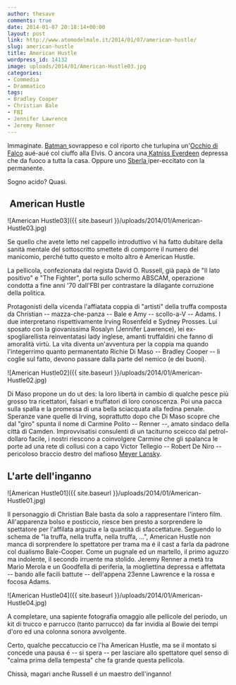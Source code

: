 ```yaml
---
author: thesave
comments: true
date: 2014-01-07 20:18:14+00:00
layout: post
link: http://www.atomodelmale.it/2014/01/07/american-hustle/
slug: american-hustle
title: American Hustle
wordpress_id: 14132
image: uploads/2014/01/American-Hustle03.jpg
categories:
- Commedia
- Drammatico
tags:
- Bradley Cooper
- Christian Bale
- FBI
- Jennifer Lawrence
- Jeremy Renner
---
```


Immaginate. [Batman ](/2012/09/29/the-dark-knight-rises-il-cavaliere-oscuro-il-ritorno.html)sovrappeso e col riporto che turlupina un'[Occhio di Falco](/2012/05/01/the-avengers.html) aué-aué col ciuffo alla Elvis. O ancora una[ Katniss Everdeen](/2012/05/01/the-avengers.html) depressa che da fuoco a tutta la casa. Oppure uno [Sberla ](/2010/06/20/a-team-trama-e-recensione.html)iper-eccitato con la permanente.

Sogno acido? Quasi.

##  American Hustle

![American Hustle03]({{ site.baseurl }}/uploads/2014/01/American-Hustle03.jpg)

Se quello che avete letto nel cappello introduttivo vi ha fatto dubitare della sanità mentale del sottoscritto smettete di comporre il numero del manicomio, perché tutto questo e molto altro è American Hustle.

La pellicola, confezionata dal regista David O. Russell, già papà de "Il lato positivo" e "The Fighter", porta sullo schermo ABSCAM, operazione condotta a fine anni '70 dall'FBI per contrastare la dilagante corruzione della politica.

Protagonisti della vicenda l'affiatata coppia di "artisti" della truffa composta da Christian -- mazza-che-panza -- Bale e Amy -- scollo-a-V -- Adams. I due interpretano rispettivamente Irving Rosenfeld e Sydney Prosses. Lui sposato con la giovanissima Rosalyn (Jennifer Lawrence), lei ex-spogliarellista reinventatasi lady inglese, amanti truffaldini che fanno di amoralità virtù. La vita diventa un'avventura per la coppia ma quando l'integerrimo quanto permanentato Richie Di Maso -- Bradley Cooper -- li coglie sul fatto, devono passare dalla parte del nemico (e dei buoni).

![American Hustle02]({{ site.baseurl }}/uploads/2014/01/American-Hustle02.jpg)

Di Maso propone un do ut des: la loro libertà in cambio di qualche pesce più grosso tra ricettatori, falsari e truffatori di loro conoscenza. Poi una pacca sulla spalla e la promessa di una bella sciacquata alla fedina penale. Speranze vane quelle di Irving, soprattutto dopo che Di Maso scopre che dal "giro" spunta il nome di Carmine Polito -- Renner --, amato sindaco della città di Camden. Improvvisatisi consulenti di un taciturno sceicco dal petrol-dollaro facile, i nostri riescono a coinvolgere Carmine che gli spalanca le porte ad una rete di collusi con a capo Victor Tellegio -- Robert De Niro -- pericoloso braccio destro del mafioso [Meyer Lansky](http://it.wikipedia.org/wiki/Meyer_Lansky).

## L'arte dell'inganno

![American Hustle01]({{ site.baseurl }}/uploads/2014/01/American-Hustle01.jpg)

Il personaggio di Christian Bale basta da solo a rappresentare l'intero film. All'apparenza bolso e posticcio, riesce ben presto a sorprendere lo spettatore per l'affilata arguzia e la quantità di sfaccettature. Seguendo lo schema de "la truffa, nella truffa, nella truffa, ...", American Hustle non manca di sorprendere lo spettatore per trama ma é il cast a farla da padrone col dualismo Bale-Cooper. Come un pugnale ed un martello, il primo aguzzo ma indolente, il secondo irruente ma stolido. Jeremy Renner a metà tra Mario Merola e un Goodfella di periferia, la mogliettina depressa e affettata -- bando alle facili battute -- dell'appena 23enne Lawrence e la rossa e focosa Adams.

![American Hustle04]({{ site.baseurl }}/uploads/2014/01/American-Hustle04.jpg)

A completare, una sapiente fotografia omaggio alle pellicole del periodo, un kit di trucco e parrucco (tanto parrucco) da far invidia al Bowie dei tempi d'oro ed una colonna sonora avvolgente.

Certo, qualche peccatuccio ce l'ha American Hustle, ma se il montato si concede una pausa é -- si spera -- per lasciare allo spettatore quel senso di "calma prima della tempesta" che fa grande questa pellicola.

Chissà, magari anche Russell é un maestro dell'inganno!
